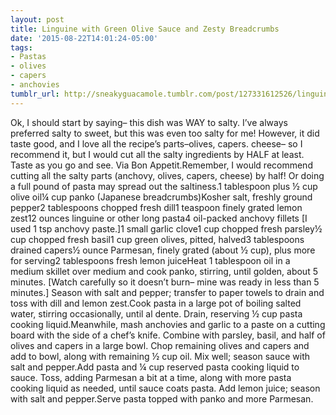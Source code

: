 ```yaml
---
layout: post
title: Linguine with Green Olive Sauce and Zesty Breadcrumbs
date: '2015-08-22T14:01:24-05:00'
tags:
- Pastas
- olives
- capers
- anchovies
tumblr_url: http://sneakyguacamole.tumblr.com/post/127331612526/linguine-with-green-olive-sauce-and-zesty
---
```

Ok, I should start by saying– this dish was WAY to salty. I’ve always preferred salty to sweet, but this was even too salty for me! However, it did taste good, and I love all the recipe’s parts–olives, capers. cheese– so I recommend it, but I would cut all the salty ingredients by HALF at least. Taste as you go and see. Via Bon Appetit.Remember, I would recommend cutting all the salty parts (anchovy, olives, capers, cheese) by half! Or doing a full pound of pasta may spread out the saltiness.1 tablespoon plus ½ cup olive oil¼ cup panko (Japanese breadcrumbs)Kosher salt, freshly ground pepper2 tablespoons chopped fresh dill1 teaspoon finely grated lemon zest12 ounces linguine or other long pasta4 oil-packed anchovy fillets [I used 1 tsp anchovy paste.]1 small garlic clove1 cup chopped fresh parsley½ cup chopped fresh basil1 cup green olives, pitted, halved3 tablespoons drained capers½ ounce Parmesan, finely grated (about ½ cup), plus more for serving2 tablespoons fresh lemon juiceHeat 1 tablespoon oil in a medium skillet over medium and cook panko, stirring, until golden, about 5 minutes. [Watch carefully so it doesn’t burn– mine was ready in less than 5 minutes.] Season with salt and pepper; transfer to paper towels to drain and toss with dill and lemon zest.Cook pasta in a large pot of boiling salted water, stirring occasionally, until al dente. Drain, reserving ½ cup pasta cooking liquid.Meanwhile, mash anchovies and garlic to a paste on a cutting board with the side of a chef’s knife. Combine with parsley, basil, and half of olives and capers in a large bowl. Chop remaining olives and capers and add to bowl, along with remaining ½ cup oil. Mix well; season sauce with salt and pepper.Add pasta and ¼ cup reserved pasta cooking liquid to sauce. Toss, adding Parmesan a bit at a time, along with more pasta cooking liquid as needed, until sauce coats pasta. Add lemon juice; season with salt and pepper.Serve pasta topped with panko and more Parmesan.
